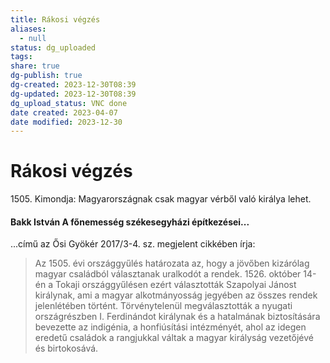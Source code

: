 ```yaml
---
title: Rákosi végzés
aliases:
  - null
status: dg_uploaded
tags:
share: true
dg-publish: true
dg-created: 2023-12-30T08:39
dg-updated: 2023-12-30T08:39
dg_upload_status: VNC done
date created: 2023-04-07
date modified: 2023-12-30
---
```


# Rákosi végzés

1505\. Kimondja: Magyarországnak csak magyar vérből való királya lehet.

#### Bakk István A főnemesség székesegyházi építkezései...

...című az Ősi Gyökér 2017/3-4. sz. megjelent cikkében írja:  
> Az 1505. évi országgyűlés határozata az, hogy a jövőben kizárólag magyar családból választanak uralkodót a rendek. 1526. október 14-én a Tokaji országgyűlésen ezért választották Szapolyai Jánost királynak, ami a magyar alkotmányosság jegyében az összes rendek jelenlétében történt. Törvénytelenül megválasztották a nyugati országrészben I. Ferdinándot királynak és a hatalmának biztosítására bevezette az indigénia, a honfiúsítási intézményét, ahol az idegen eredetű családok a rangjukkal váltak a magyar királyság vezetőjévé és birtokosává.  